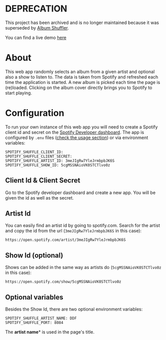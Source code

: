 DEPRECATION
===========
This project has been archived and is no longer maintained because it was superseded by [Album Shuffler](https://github.com/albumshuffler).

You can find a live demo [here](https://kassettenwechsler.de)

About
=====
This web app randomly selects an album from a given artist and optional also a show to listen to. The data is taken from Spotify and refreshed each time the application is started. A new album is picked each time the page is (re)loaded. Clicking on the album cover directly brings you to Spotify to start playing. 

Configuration
=============
To run your own instance of this web app you will need to create a Spotify client id and secret on the [Spotify Developer dashboard](https://developer.spotify.com/dashboard/).
The app is configured by `.env` files ([check the usage section](https://www.npmjs.com/package/dotenv)) or via environment variables:
```
SPOTIFY_SHUFFLE_CLIENT_ID: 
SPOTIFY_SHUFFLE_CLIENT_SECRET: 
SPOTIFY_SHUFFLE_ARTIST_ID: 3meJIgRw7YleJrmbpbJK6S
SPOTIFY_SHUFFLE_SHOW_ID: 5cgMSSNAioVK0STCTlvo0z
```

Client Id & Client Secret
-------------------------
Go to the Spotify developer dashboard and create a new app. You will be given the id as well as the secret.

Artist Id
---------
You can easily find an artist id by going to spotify.com. Search for the artist and copy the id from the url (`3meJIgRw7YleJrmbpbJK6S` in this case):
```
https://open.spotify.com/artist/3meJIgRw7YleJrmbpbJK6S
```

Show Id (optional)
---------
Shows can be added in the same way as artists do (`5cgMSSNAioVK0STCTlvo0z` in this case):
```
https://open.spotify.com/show/5cgMSSNAioVK0STCTlvo0z
```

Optional variables
------------------
Besides the Show Id, there are two optional environment variables:
```
SPOTIFY_SHUFFLE_ARTIST_NAME: DDF
SPOTIFY_SHUFFLE_PORT: 8084
```

The **artist name*** is used in the page's title.
